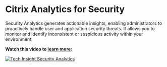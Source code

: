 ﻿---
layout: doc
h3InToc: true
contributedBy: Ana Ruiz
description: Generate actionable insights about your environment, enabling administrators to proactively handle user and application security threats.
---
# Citrix Analytics for Security

Security Analytics generates actionable insights, enabling administrators to proactively handle user and application security threats. It allows you to monitor and identify inconsistent or suspicious activity within your environment.

**Watch this video to [learn more](https://youtu.be/zzceA8GqCkU):**

[![Tech Insight Security Analytics](/en-us/tech-zone/learn/media/shared_video-placeholder.png)](https://youtu.be/zzceA8GqCkU)
